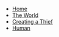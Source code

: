 - [Home](/)
- [The World](theworld.md)
- [Creating a Thief](creatingathief.md)
- [Human](Human.md)
  
